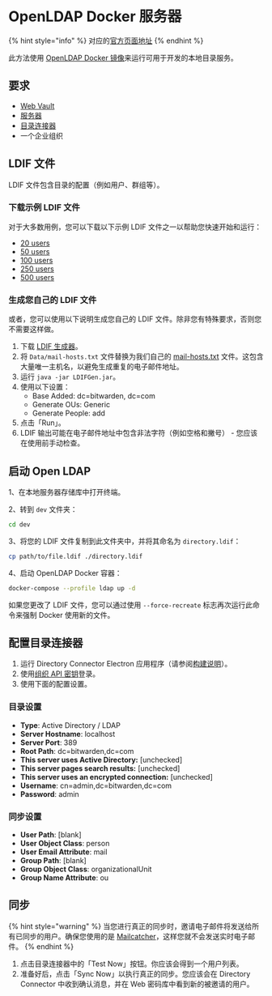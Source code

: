 # OpenLDAP Docker 服务器

{% hint style="info" %}
对应的[官方页面地址](https://contributing.bitwarden.com/getting-started/business/directory-connector/open-ldap)
{% endhint %}

此方法使用 [OpenLDAP Docker 镜像](https://github.com/osixia/docker-openldap)来运行可用于开发的本地目录服务。

## 要求 <a href="#requirements" id="requirements"></a>

* [Web Vault](../../clients/web-vault/)
* [服务器](../../server/)
* [目录连接器](./)
* 一个企业组织

## LDIF 文件 <a href="#ldif-file" id="ldif-file"></a>

LDIF 文件包含目录的配置（例如用户、群组等）。

### 下载示例 LDIF 文件 <a href="#download-example-ldif-file" id="download-example-ldif-file"></a>

对于大多数用例，您可以下载以下示例 LDIF 文件之一以帮助您快速开始和运行：

* [20 users](https://contributing.bitwarden.com/enterprise/directory-connector/directory-20.ldif)
* [50 users](https://contributing.bitwarden.com/enterprise/directory-connector/directory-50.ldif)
* [100 users](https://contributing.bitwarden.com/enterprise/directory-connector/directory-100.ldif)
* [250 users](https://contributing.bitwarden.com/enterprise/directory-connector/directory-250.ldif)
* [500 users](https://contributing.bitwarden.com/enterprise/directory-connector/directory-500.ldif)

### 生成您自己的 LDIF 文件 <a href="#generate-your-own-ldif-file" id="generate-your-own-ldif-file"></a>

或者，您可以使用以下说明生成您自己的 LDIF 文件。除非您有特殊要求，否则您不需要这样做。

1. 下载 [LDIF 生成器](https://ldapwiki.com/wiki/LDIF%20Generator)。
2. 将 `Data/mail-hosts.txt` 文件替换为我们自己的 [mail-hosts.txt](https://contributing.bitwarden.com/enterprise/directory-connector/mail-hosts.txt) 文件。这包含大量唯一主机名，以避免生成重复的电子邮件地址。
3. 运行 `java -jar LDIFGen.jar`。
4. 使用以下设置：
   * Base Added: dc=bitwarden, dc=com
   * Generate OUs: Generic
   * Generate People: add
5. 点击「Run」。
6. LDIF 输出可能在电子邮件地址中包含非法字符（例如空格和撇号） - 您应该在使用前手动检查。

## 启动 Open LDAP <a href="#start-open-ldap" id="start-open-ldap"></a>

1、在本地服务器存储库中打开终端。

2、转到 `dev` 文件夹：

```bash
cd dev
```

3、将您的 LDIF 文件复制到此文件夹中，并将其命名为 `directory.ldif`：

```bash
cp path/to/file.ldif ./directory.ldif
```

4、启动 OpenLDAP Docker 容器：

```bash
docker-compose --profile ldap up -d
```

如果您更改了 LDIF 文件，您可以通过使用 `--force-recreate` 标志再次运行此命令来强制 Docker 使用新的文件。

## 配置目录连接器 <a href="#configure-directory-connector" id="configure-directory-connector"></a>

1. 运行 Directory Connector Electron 应用程序（请参阅[构建说明](./#build-instructions)）。
2. 使用[组织 API 密钥](https://help.ppgg.in/organizations/bitwarden-public-api#authentication)登录。
3. 使用下面的配置设置。

### 目录设置 <a href="#directory-settings" id="directory-settings"></a>

* **Type**: Active Directory / LDAP
* **Server Hostname**: localhost
* **Server Port**: 389
* **Root Path**: dc=bitwarden,dc=com
* **This server uses Active Directory:** \[unchecked]
* **This server pages search results:** \[unchecked]
* **This server uses an encrypted connection:** \[unchecked]
* **Username**: cn=admin,dc=bitwarden,dc=com
* **Password**: admin

### 同步设置 <a href="#sync-settings" id="sync-settings"></a>

* **User Path**: \[blank]
* **User Object Class**: person
* **User Email Attribute**: mail
* **Group Path**: \[blank]
* **Group Object Class**: organizationalUnit
* **Group Name Attribute**: ou

## 同步 <a href="#sync" id="sync"></a>

{% hint style="warning" %}
当您进行真正的同步时，邀请电子邮件将发送给所有已同步的用户。确保您使用的是 [Mailcatcher](../../server/guide.md#mailcatcher)，这样您就不会发送实时电子邮件。
{% endhint %}

1. 点击目录连接器中的「Test Now」按钮。你应该会得到一个用户列表。
2. 准备好后，点击「Sync Now」以执行真正的同步。您应该会在 Directory Connector 中收到确认消息，并在 Web 密码库中看到新的被邀请的用户。

